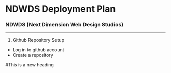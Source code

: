 # NDWDS Deployment Plan
### NDWDS (Next Dimension Web Design Studios)
---

1. Github Repository Setup

* Log in to github account
* Create a repository


#This is a new heading